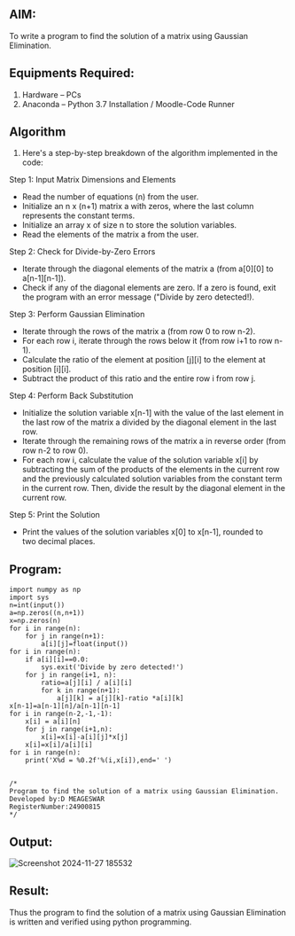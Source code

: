 

## AIM:
To write a program to find the solution of a matrix using Gaussian Elimination.

## Equipments Required:
1. Hardware – PCs
2. Anaconda – Python 3.7 Installation / Moodle-Code Runner

## Algorithm
1. Here's a step-by-step breakdown of the algorithm implemented in the code:

Step 1: Input Matrix Dimensions and Elements

- Read the number of equations (n) from the user.
- Initialize an n x (n+1) matrix a with zeros, where the last column represents the constant terms.
- Initialize an array x of size n to store the solution variables.
- Read the elements of the matrix a from the user.

Step 2: Check for Divide-by-Zero Errors

- Iterate through the diagonal elements of the matrix a (from a[0][0] to a[n-1][n-1]).
- Check if any of the diagonal elements are zero. If a zero is found, exit the program with an error message ("Divide by zero detected!).

Step 3: Perform Gaussian Elimination

- Iterate through the rows of the matrix a (from row 0 to row n-2).
- For each row i, iterate through the rows below it (from row i+1 to row n-1).
- Calculate the ratio of the element at position [j][i] to the element at position [i][i].
- Subtract the product of this ratio and the entire row i from row j.

Step 4: Perform Back Substitution

- Initialize the solution variable x[n-1] with the value of the last element in the last row of the matrix a divided by the diagonal element in the last row.
- Iterate through the remaining rows of the matrix a in reverse order (from row n-2 to row 0).
- For each row i, calculate the value of the solution variable x[i] by subtracting the sum of the products of the elements in the current row and the previously calculated solution variables from the constant term in the current row. Then, divide the result by the diagonal element in the current row.

Step 5: Print the Solution

- Print the values of the solution variables x[0] to x[n-1], rounded to two decimal places.

## Program:
```
import numpy as np
import sys
n=int(input())
a=np.zeros((n,n+1))
x=np.zeros(n)
for i in range(n):
    for j in range(n+1):
        a[i][j]=float(input())
for i in range(n):
    if a[i][i]==0.0:
        sys.exit('Divide by zero detected!')
    for j in range(i+1, n):
        ratio=a[j][i] / a[i][i]
        for k in range(n+1):
            a[j][k] = a[j][k]-ratio *a[i][k]
x[n-1]=a[n-1][n]/a[n-1][n-1]
for i in range(n-2,-1,-1):
    x[i] = a[i][n]
    for j in range(i+1,n):
        x[i]=x[i]-a[i][j]*x[j]
    x[i]=x[i]/a[i][i]
for i in range(n):
    print('X%d = %0.2f'%(i,x[i]),end=' ')


/*
Program to find the solution of a matrix using Gaussian Elimination.
Developed by:D MEAGESWAR 
RegisterNumber:24900815 
*/
```

## Output:
![Screenshot 2024-11-27 185532](https://github.com/user-attachments/assets/58e6e43e-6763-450b-bb26-1e5db5e11dcb)



## Result:
Thus the program to find the solution of a matrix using Gaussian Elimination is written and verified using python programming.

